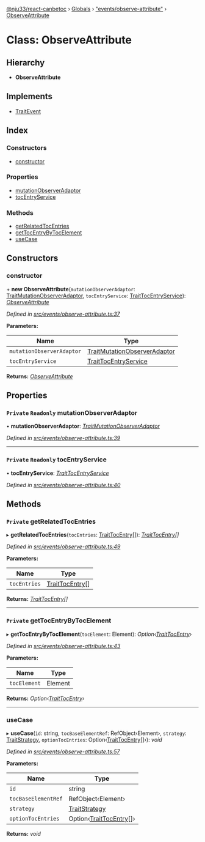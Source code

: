 [@nju33/react-canbetoc](../README.md) › [Globals](../globals.md) › ["events/observe-attribute"](../modules/_events_observe_attribute_.md) › [ObserveAttribute](_events_observe_attribute_.observeattribute.md)

# Class: ObserveAttribute

## Hierarchy

* **ObserveAttribute**

## Implements

* [TraitEvent](../interfaces/_events_event_.traitevent.md)

## Index

### Constructors

* [constructor](_events_observe_attribute_.observeattribute.md#constructor)

### Properties

* [mutationObserverAdaptor](_events_observe_attribute_.observeattribute.md#private-readonly-mutationobserveradaptor)
* [tocEntryService](_events_observe_attribute_.observeattribute.md#private-readonly-tocentryservice)

### Methods

* [getRelatedTocEntries](_events_observe_attribute_.observeattribute.md#private-getrelatedtocentries)
* [getTocEntryByTocElement](_events_observe_attribute_.observeattribute.md#private-gettocentrybytocelement)
* [useCase](_events_observe_attribute_.observeattribute.md#usecase)

## Constructors

###  constructor

\+ **new ObserveAttribute**(`mutationObserverAdaptor`: [TraitMutationObserverAdaptor](../interfaces/_entities_mutation_observer_adaptor_.traitmutationobserveradaptor.md), `tocEntryService`: [TraitTocEntryService](../interfaces/_entities_toc_entry_service_.traittocentryservice.md)): *[ObserveAttribute](_events_observe_attribute_.observeattribute.md)*

*Defined in [src/events/observe-attribute.ts:37](https://github.com/nju33/react-canbetoc/blob/dbfcbaa/src/events/observe-attribute.ts#L37)*

**Parameters:**

Name | Type |
------ | ------ |
`mutationObserverAdaptor` | [TraitMutationObserverAdaptor](../interfaces/_entities_mutation_observer_adaptor_.traitmutationobserveradaptor.md) |
`tocEntryService` | [TraitTocEntryService](../interfaces/_entities_toc_entry_service_.traittocentryservice.md) |

**Returns:** *[ObserveAttribute](_events_observe_attribute_.observeattribute.md)*

## Properties

### `Private` `Readonly` mutationObserverAdaptor

• **mutationObserverAdaptor**: *[TraitMutationObserverAdaptor](../interfaces/_entities_mutation_observer_adaptor_.traitmutationobserveradaptor.md)*

*Defined in [src/events/observe-attribute.ts:39](https://github.com/nju33/react-canbetoc/blob/dbfcbaa/src/events/observe-attribute.ts#L39)*

___

### `Private` `Readonly` tocEntryService

• **tocEntryService**: *[TraitTocEntryService](../interfaces/_entities_toc_entry_service_.traittocentryservice.md)*

*Defined in [src/events/observe-attribute.ts:40](https://github.com/nju33/react-canbetoc/blob/dbfcbaa/src/events/observe-attribute.ts#L40)*

## Methods

### `Private` getRelatedTocEntries

▸ **getRelatedTocEntries**(`tocEntries`: [TraitTocEntry](../interfaces/_entities_toc_entry_.traittocentry.md)[]): *[TraitTocEntry](../interfaces/_entities_toc_entry_.traittocentry.md)[]*

*Defined in [src/events/observe-attribute.ts:49](https://github.com/nju33/react-canbetoc/blob/dbfcbaa/src/events/observe-attribute.ts#L49)*

**Parameters:**

Name | Type |
------ | ------ |
`tocEntries` | [TraitTocEntry](../interfaces/_entities_toc_entry_.traittocentry.md)[] |

**Returns:** *[TraitTocEntry](../interfaces/_entities_toc_entry_.traittocentry.md)[]*

___

### `Private` getTocEntryByTocElement

▸ **getTocEntryByTocElement**(`tocElement`: Element): *Option‹[TraitTocEntry](../interfaces/_entities_toc_entry_.traittocentry.md)›*

*Defined in [src/events/observe-attribute.ts:43](https://github.com/nju33/react-canbetoc/blob/dbfcbaa/src/events/observe-attribute.ts#L43)*

**Parameters:**

Name | Type |
------ | ------ |
`tocElement` | Element |

**Returns:** *Option‹[TraitTocEntry](../interfaces/_entities_toc_entry_.traittocentry.md)›*

___

###  useCase

▸ **useCase**(`id`: string, `tocBaseElementRef`: RefObject‹Element›, `strategy`: [TraitStrategy](../interfaces/_strategies_strategy_.traitstrategy.md), `optionTocEntries`: Option‹[TraitTocEntry](../interfaces/_entities_toc_entry_.traittocentry.md)[]›): *void*

*Defined in [src/events/observe-attribute.ts:57](https://github.com/nju33/react-canbetoc/blob/dbfcbaa/src/events/observe-attribute.ts#L57)*

**Parameters:**

Name | Type |
------ | ------ |
`id` | string |
`tocBaseElementRef` | RefObject‹Element› |
`strategy` | [TraitStrategy](../interfaces/_strategies_strategy_.traitstrategy.md) |
`optionTocEntries` | Option‹[TraitTocEntry](../interfaces/_entities_toc_entry_.traittocentry.md)[]› |

**Returns:** *void*
